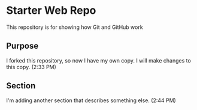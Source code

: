 # Starter Web Repo

This repository is for showing how Git and GitHub work

## Purpose

I forked this repository, so now I have my own copy.
I will make changes to this copy. (2:33 PM)

## Section

I'm adding another section that describes something else. (2:44 PM)